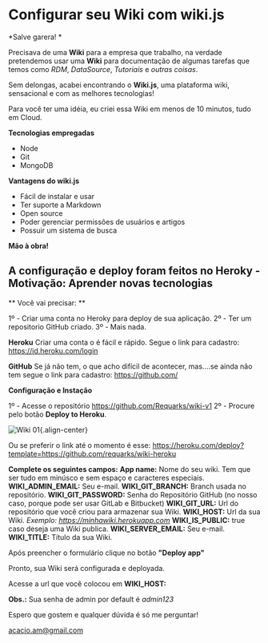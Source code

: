 <!-- TITLE: Home -->
<!-- SUBTITLE: A quick summary of Home -->

# Configurar seu Wiki com wiki.js
*Salve garera! *

Precisava de uma **Wiki** para a empresa que trabalho, na verdade pretendemos usar uma **Wiki** para documentação de algumas tarefas que temos como *RDM*, *DataSource*, *Tutoriais* e *outras coisas*.

Sem delongas, acabei encontrando o **Wiki.js**, uma plataforma wiki, sensacional e com as melhores tecnologias!

Para você ter uma idéia, eu criei essa Wiki em menos de 10 minutos, tudo em Cloud.

**Tecnologias empregadas**

* Node
* Git
* MongoDB

**Vantagens do wiki.js**

* Fácil de instalar e usar
* Ter suporte a Markdown
* Open source
* Poder gerenciar permissões de usuários e artigos
* Possuir um sistema de busca

**Mão à obra!**

## A configuração e deploy foram feitos no Heroky - Motivação: Aprender novas tecnologias

** Você vai precisar: **

1º - Criar uma conta no Heroky para deploy de sua aplicação.
2º - Ter um repositorio GitHub criado.
3º - Mais nada.

**Heroku**
Criar uma conta o  é fácil e rápido. Segue o link para cadastro: https://id.heroku.com/login

**GitHub**
Se já não tem, o que acho difícil de acontecer, mas....se ainda não tem segue o link para cadastro: https://github.com/ 

**Configuração e Instação**

1º - Acesse o repositório https://github.com/Requarks/wiki-v1
2º - Procure pelo botão **Deploy to Heroku**.

![Wiki 01](/uploads/wiki-js/wiki-01.png "Wiki 01"){.align-center}

Ou se preferir o link até o momento é esse: https://heroku.com/deploy?template=https://github.com/requarks/wiki-heroku


**Complete os seguintes campos:**
**App name:** Nome do seu wiki. Tem que ser tudo em minúsco e sem espaço e caracteres especiais.
**WIKI_ADMIN_EMAIL:** Seu e-mail.
**WIKI_GIT_BRANCH:** Branch usada no repositório.
**WIKI_GIT_PASSWORD:** Senha do Repositório GitHub (no nosso caso, porque pode ser usar GitLab e Bitbucket)
**WIKI_GIT_URL:** Url do repositório que você criou para armazenar sua Wiki.
**WIKI_HOST:** Url da sua Wiki. *Exemplo: https://minhawiki.herokuapp.com*
**WIKI_IS_PUBLIC:** true caso deseja uma Wiki publica.
**WIKI_SERVER_EMAIL:** Seu e-mail.
**WIKI_TITLE:** Título da sua Wiki.

Após preencher o formulário clique no botão **"Deploy app"**

Pronto, sua Wiki será configurada e deployada.

Acesse a url que você colocou em **WIKI_HOST:**

**Obs.:** Sua senha de admin por default é *admin123*

Espero que gostem e qualquer dúvida é só me perguntar!

acacio.am@gmail.com